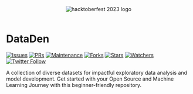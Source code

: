<div align="center"><img src="https://github.com/DSC-JSS-NOIDA/DataDen/assets/21278020/9037f9e4-4584-468a-b0ff-8386d6f7e96b" alt="hacktoberfest 2023 logo"/></div>
<br>


# DataDen
[![Issues](	https://img.shields.io/github/issues/DSC-JSS-NOIDA/DataDen)](https://github.com/DSC-JSS-NOIDA/DataDen/issues)
[![PRs](https://img.shields.io/github/issues-pr/DSC-JSS-NOIDA/DataDen)](https://github.com/DSC-JSS-NOIDA/DataDen/pulls)
[![Maintenance](https://img.shields.io/maintenance/yes/2023?color=green&logo=github)](https://github.com/DSC-JSS-NOIDA/)
[![Forks](https://img.shields.io/github/forks/DSC-JSS-NOIDA/DataDen?style=social)](https://github.com/DSC-JSS-NOIDA/DataDen) 
[![Stars](https://img.shields.io/github/stars/DSC-JSS-NOIDA/DataDen?style=social)](https://github.com/DSC-JSS-NOIDA/DataDen)
[![Watchers](https://img.shields.io/github/watchers/DSC-JSS-NOIDA/DataDen)](https://github.com/DSC-JSS-NOIDA/DataDen)
[![Twitter Follow](https://img.shields.io/twitter/follow/GDSCJSSATEN?style=social)](https://twitter.com/GDSCJSSATEN)


A collection of diverse datasets for impactful exploratory data analysis and model development.  Get started with your Open Source and Machine Learning Journey with this beginner-friendly repository.
